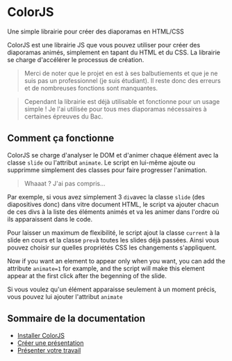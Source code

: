 # ColorJS
Une simple librairie pour créer des diaporamas en HTML/CSS

ColorJS est une librairie JS que vous pouvez utiliser pour créer des diaporamas animés, simplement en tapant du HTML et du CSS. La librairie se charge d'accélérer le processus de création.

>Merci de noter que le projet en est à ses balbutiements et que je ne suis pas un professionnel (je suis étudiant). Il reste donc des erreurs et de nombreuses fonctions sont manquantes.

>Cependant la librairie est déjà utilisable et fonctionne pour un usage simple !  Je l'ai utilisée pour tous mes diaporamas nécessaires à certaines épreuves du Bac.

## Comment ça fonctionne
ColorJS se charge d'analyser le DOM et d'animer chaque élément avec la classe `slide` ou l'attribut `animate`. Le script en lui-même ajoute ou supprimme simplement des classes pour faire progresser l'animation.

>Whaaat ? J'ai pas compris...

Par exemple, si vous avez simplement 3 `div`avec la classe `slide` (des diapositives donc) dans vitre document HTML, le script va ajouter chacun de ces divs à la liste des éléments animés et va les animer dans l'ordre où ils apparaissent dans le code.

Pour laisser un maximum de flexibilité, le script ajout la classe `current` à la slide en cours et la classe `prev`à toutes les slides déjà passées. Ainsi vous pouvez choisir sur quelles propriétés CSS les changements s'appliquent.

Now if you want an element to appear only when you want, you can add the attribute `animate=1` for example, and the script will make this element appear at the first click after the begenning of the slide.

Si vous voulez qu'un élément apparaisse seulement à un moment précis, vous pouvez lui ajouter l'attribut `animate`

## Sommaire de la documentation
- [Installer ColorJS](https://colorjs.readthedocs.io/fr/latest/installation/)
- [Créer une présentation](https://colorjs.readthedocs.io/fr/latest/creer)
- [Présenter votre travail](https://colorjs.readthedocs.io/fr/latest/presenter)
<!--stackedit_data:
eyJoaXN0b3J5IjpbMTA1OTE4ODA1NCwxODAwNjc4Njg1XX0=
-->